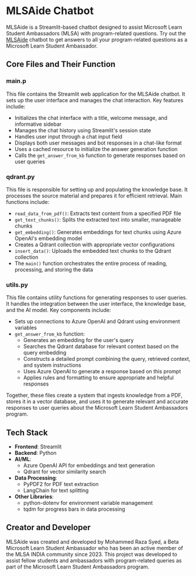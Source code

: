 # MLSAide Chatbot

MLSAide is a Streamlit-based chatbot designed to assist Microsoft Learn Student Ambassadors (MLSA) with program-related questions. Try out the [MLSAide](https://mlsaide.streamlit.app/)
chatbot to get answers to all your program-related questions as a Microsoft Learn Student Ambassador.
## Core Files and Their Function

### main.p

This file contains the Streamlit web application for the MLSAide chatbot. It sets up the user interface and manages the chat interaction. Key features include:

- Initializes the chat interface with a title, welcome message, and informative sidebar
- Manages the chat history using Streamlit's session state
- Handles user input through a chat input field
- Displays both user messages and bot responses in a chat-like format
- Uses a cached resource to initialize the answer generation function
- Calls the `get_answer_from_kb` function to generate responses based on user queries

### qdrant.py

This file is responsible for setting up and populating the knowledge base. It processes the source material and prepares it for efficient retrieval. Main functions include:

- `read_data_from_pdf()`: Extracts text content from a specified PDF file
- `get_text_chunks()`: Splits the extracted text into smaller, manageable chunks
- `get_embedding()`: Generates embeddings for text chunks using Azure OpenAI's embedding model
- Creates a Qdrant collection with appropriate vector configurations
- `insert_data()`: Uploads the embedded text chunks to the Qdrant collection
- The `main()` function orchestrates the entire process of reading, processing, and storing the data

### utils.py

This file contains utility functions for generating responses to user queries. It handles the integration between the user interface, the knowledge base, and the AI model. Key components include:

- Sets up connections to Azure OpenAI and Qdrant using environment variables
- `get_answer_from_kb` function:
  - Generates an embedding for the user's query
  - Searches the Qdrant database for relevant context based on the query embedding
  - Constructs a detailed prompt combining the query, retrieved context, and system instructions
  - Uses Azure OpenAI to generate a response based on this prompt
  - Applies rules and formatting to ensure appropriate and helpful responses

Together, these files create a system that ingests knowledge from a PDF, stores it in a vector database, and uses it to generate relevant and accurate responses to user queries about the Microsoft Learn Student Ambassadors program.

## Tech Stack

- **Frontend**: Streamlit
- **Backend**: Python
- **AI/ML**:
  - Azure OpenAI API for embeddings and text generation
  - Qdrant for vector similarity search
- **Data Processing**:
  - PyPDF2 for PDF text extraction
  - LangChain for text splitting
- **Other Libraries**:
  - python-dotenv for environment variable management
  - tqdm for progress bars in data processing

## Creator and Developer

MLSAide was created and developed by Mohammed Raza Syed, a Beta Microsoft Learn Student Ambassador who has been an active member of the MLSA INDIA community since 2023. This project was developed to assist fellow students and ambassadors with program-related queries as part of the Microsoft Learn Student Ambassadors program.
